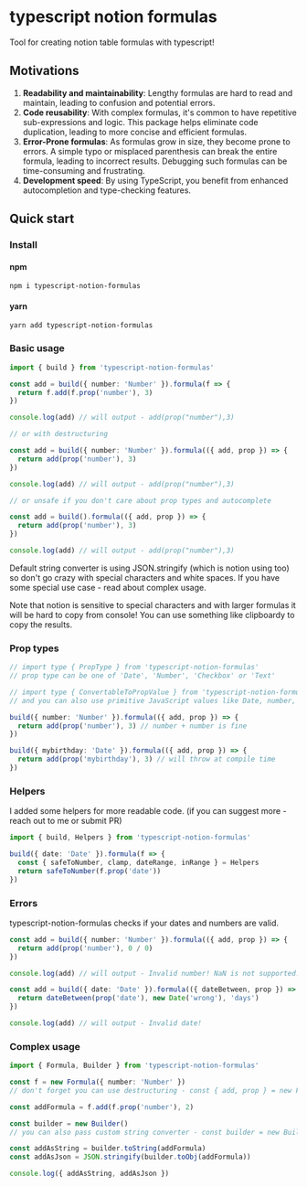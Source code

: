 # typescript notion formulas

Tool for creating notion table formulas with typescript!

## Motivations

1. **Readability and maintainability**: Lengthy formulas are hard to read and maintain, leading to confusion and potential errors.
2. **Code reusability**: With complex formulas, it's common to have repetitive sub-expressions and logic. This package helps eliminate code duplication, leading to more concise and efficient formulas. 
3. **Error-Prone formulas**: As formulas grow in size, they become prone to errors. A simple typo or misplaced parenthesis can break the entire formula, leading to incorrect results. Debugging such formulas can be time-consuming and frustrating.
4. **Development speed**: By using TypeScript, you benefit from enhanced autocompletion and type-checking features.

## Quick start

### Install

#### npm

```shell
npm i typescript-notion-formulas
```

#### yarn

```shell
yarn add typescript-notion-formulas
```

### Basic usage

```ts
import { build } from 'typescript-notion-formulas'

const add = build({ number: 'Number' }).formula(f => {
  return f.add(f.prop('number'), 3)
})

console.log(add) // will output - add(prop("number"),3)

// or with destructuring

const add = build({ number: 'Number' }).formula(({ add, prop }) => {
  return add(prop('number'), 3)
})

console.log(add) // will output - add(prop("number"),3)

// or unsafe if you don't care about prop types and autocomplete

const add = build().formula(({ add, prop }) => {
  return add(prop('number'), 3)
})

console.log(add) // will output - add(prop("number"),3)
```

Default string converter is using JSON.stringify (which is notion using too) so don't go crazy with special characters and white spaces. If you have some special use case - read about complex usage.

Note that notion is sensitive to special characters and with larger formulas it will be hard to copy from console! You can use something like clipboardy to copy the results.

### Prop types

```ts
// import type { PropType } from 'typescript-notion-formulas'
// prop type can be one of 'Date', 'Number', 'Checkbox' or 'Text'

// import type { ConvertableToPropValue } from 'typescript-notion-formulas'
// and you can also use primitive JavaScript values like Date, number, boolean or string - they will be converted to notion, that's will be especially useful with dates

build({ number: 'Number' }).formula(({ add, prop }) => {
  return add(prop('number'), 3) // number + number is fine
})

build({ mybirthday: 'Date' }).formula(({ add, prop }) => {
  return add(prop('mybirthday'), 3) // will throw at compile time
})
```

### Helpers

I added some helpers for more readable code. (if you can suggest more - reach out to me or submit PR)

```ts
import { build, Helpers } from 'typescript-notion-formulas'

build({ date: 'Date' }).formula(f => {
  const { safeToNumber, clamp, dateRange, inRange } = Helpers
  return safeToNumber(f.prop('date'))
})
```

### Errors

typescript-notion-formulas checks if your dates and numbers are valid.

```ts
const add = build({ number: 'Number' }).formula(({ add, prop }) => {
  return add(prop('number'), 0 / 0)
})

console.log(add) // will output - Invalid number! NaN is not supported.

const add = build({ date: 'Date' }).formula(({ dateBetween, prop }) => {
  return dateBetween(prop('date'), new Date('wrong'), 'days')
})

console.log(add) // will output - Invalid date!
```

### Complex usage

```ts
import { Formula, Builder } from 'typescript-notion-formulas'

const f = new Formula({ number: 'Number' })
// don't forget you can use destructuring - const { add, prop } = new Formula({ number: 'Number' })

const addFormula = f.add(f.prop('number'), 2)

const builder = new Builder()
// you can also pass custom string converter - const builder = new Builder({ stringConverter: str => `'${str}'` })

const addAsString = builder.toString(addFormula)
const addAsJson = JSON.stringify(builder.toObj(addFormula))

console.log({ addAsString, addAsJson })
```